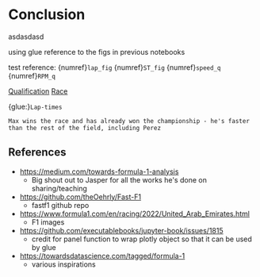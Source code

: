 # Conclusion
asdasdasd


using glue reference to the figs in previous notebooks



test reference:
{numref}`lap_fig`
{numref}`ST_fig`
{numref}`speed_q`
{numref}`RPM_q`

[Qualification](Abu_Dhabi_Quali.ipynb)
[Race](Abu_Dhabi_Race.ipynb)


{glue:}`Lap-times`

```{warning}
Max wins the race and has already won the championship - he's faster than the rest of the field, including Perez
```

## References

* https://medium.com/towards-formula-1-analysis
    * Big shout out to Jasper for all the works he's done on sharing/teaching
* https://github.com/theOehrly/Fast-F1
    * fastf1 github repo
* https://www.formula1.com/en/racing/2022/United_Arab_Emirates.html
    * F1 images
* https://github.com/executablebooks/jupyter-book/issues/1815
    * credit for panel function to wrap plotly object so that it can be used by glue
* https://towardsdatascience.com/tagged/formula-1
    * various inspirations 